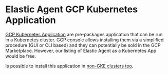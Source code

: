 # Elastic Agent GCP Kubernetes Application

[GCP Kubernetes Application](https://cloud.google.com/kubernetes-applications) are pre-packages application that can be run in a Kubernetes cluster. GCP console allows installing them via a simplified procedure (GUI or CLI based) and they can potentially be sold in the GCP Marketplace. However, our listing of Elastic Agent as a Kubernetes App would be free.

Is possible to install this application in [non-GKE clusters too](https://cloud.google.com/marketplace/docs/kubernetes-apps/deploying-non-gke-clusters).
